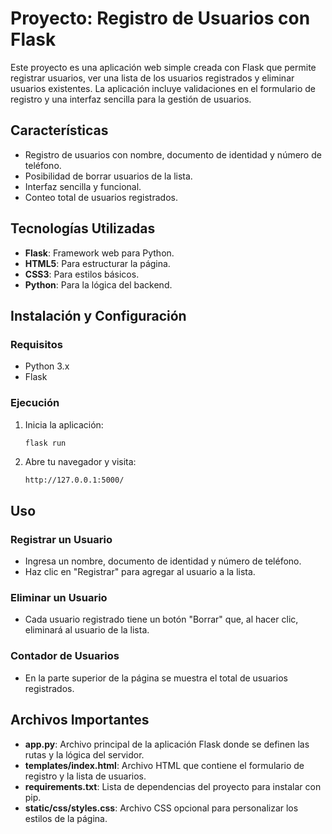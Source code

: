 # Proyecto: Registro de Usuarios con Flask

Este proyecto es una aplicación web simple creada con Flask que permite registrar usuarios, ver una lista de los usuarios registrados y eliminar usuarios existentes. La aplicación incluye validaciones en el formulario de registro y una interfaz sencilla para la gestión de usuarios.

## Características

- Registro de usuarios con nombre, documento de identidad y número de teléfono.
- Posibilidad de borrar usuarios de la lista.
- Interfaz sencilla y funcional.
- Conteo total de usuarios registrados.
  
## Tecnologías Utilizadas

- **Flask**: Framework web para Python.
- **HTML5**: Para estructurar la página.
- **CSS3**: Para estilos básicos.
- **Python**: Para la lógica del backend.

## Instalación y Configuración

### Requisitos

- Python 3.x
- Flask

### Ejecución

1. Inicia la aplicación:
    ```bash
    flask run
    ```

2. Abre tu navegador y visita:
    ```
    http://127.0.0.1:5000/
    ```

## Uso

### Registrar un Usuario

- Ingresa un nombre, documento de identidad y número de teléfono.
- Haz clic en "Registrar" para agregar al usuario a la lista.

### Eliminar un Usuario

- Cada usuario registrado tiene un botón "Borrar" que, al hacer clic, eliminará al usuario de la lista.

### Contador de Usuarios

- En la parte superior de la página se muestra el total de usuarios registrados.

## Archivos Importantes

- **app.py**: Archivo principal de la aplicación Flask donde se definen las rutas y la lógica del servidor.
- **templates/index.html**: Archivo HTML que contiene el formulario de registro y la lista de usuarios.
- **requirements.txt**: Lista de dependencias del proyecto para instalar con pip.
- **static/css/styles.css**: Archivo CSS opcional para personalizar los estilos de la página.